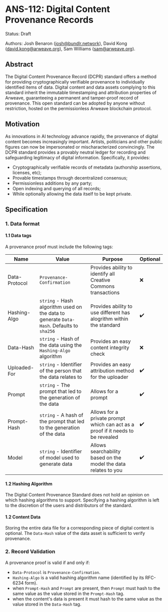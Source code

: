 # ANS-112: Digital Content Provenance Records

Status: Draft

Authors: Josh Benaron (<josh@bundlr.network>), David Kong (david.kong@arweave.org), Sam Williams (sam@arweave.org).

## Abstract

The Digital Content Provenance Record (DCPR) standard offers a method for providing cryptographically verifiable provenance to individually identified items of data. Digital content and data assets complying to this standard inherit the immutable timestamping and attribution properties of Arweave, guaranteeing a permanent and tamper-proof record of provenance. This open standard can be adopted by anyone without restriction, hosted on the permissionless Arweave blockchain protocol.

## Motivation

As innovations in AI technology advance rapidly, the provenance of digital content becomes increasingly important. Artists, politicians and other public figures can now be impersonated or mischaracterized convincingly. The DCPR standard provides a provably neutral ledger for recording and safeguarding legitimacy of digital information. Specifically, it provides:

- Cryptographically verifiable records of metadata (authorship assertions, licenses, etc);
- Provable timestamps through decentralized consensus;
- Permissionless additions by any party;
- Open indexing and querying of all records;
- While optionally allowing the data itself to be kept private.

## Specification

### 1. Data format

#### 1.1 Data tags

A provenance proof must include the following tags:
    

| Name          | Value                                                                                    | Purpose                                                                         | Optional           |
|---------------|------------------------------------------------------------------------------------------|---------------------------------------------------------------------------------|--------------------|
| Data-Protocol | `Provenance-Confirmation`                                                                   | Provides ability to identify all Creative Commons transactions                  | :x:                |
| Hashing-Algo  | `string` - Hash algorithm used on the data to generate `Data-Hash`. Defaults to `sha256` | Provides ability to use different has alogrithm within the standard             | :heavy_check_mark: |
| Data-Hash     | `string` - Hash of the data using the `Hashing-Algo` algorithm                           | Provides an easy content integrity check                                        | :x: |
| Uploaded-For  | `string` - Identifier of the person that the data relates to                             | Provides an easy attribution method for the uploader                            | :heavy_check_mark: |
| Prompt        | `string` - The prompt that led to the generation of the data                             | Allows for a prompt                                                             | :heavy_check_mark: |
| Prompt-Hash   | `string` - A hash of the prompt that led to the generation of the data                   | Allows for a private prompt which can act as a proof if it needs to be revealed | :heavy_check_mark: |
| Model         | `string` - Identifier of model used to generate data                                     | Allows searchability based on the model the data relates to you                 | :heavy_check_mark: |


#### 1.2 Hashing Algorithm

The Digital Content Provenance Standard does not hold an opinion on which hashing algorithms to support. Specifying a hashing algorithm is left to the discretion of the users and distributors of the standard. 

#### 1.2 Content Data

Storing the entire data file for a corresponding piece of digital content is optional. The `Data-Hash` value of the data asset is sufficient to verify provenance.


### 2. Record Validation

A provenance proof is valid if and only if:
- `Data-Protocol` is `Provenance-Confirmation`.
- `Hashing-Algo` is a valid hashing algorithm name (identified by its RFC-6234 form).
- when `Prompt-Hash` and `Prompt` are present, then `Prompt` must hash to the same value as the value stored in the `Prompt-Hash` tag.
- when the content's data is present it must hash to the same value as the value stored in the `Data-Hash` tag.
